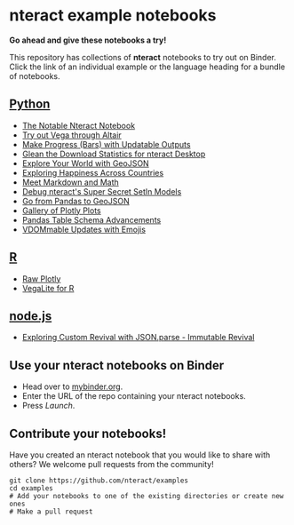 # nteract example notebooks

**Go ahead and give these notebooks a try!**

This repository has collections of **nteract** notebooks to try out on Binder. Click the link of an individual example or the language heading for a bundle of notebooks.

## [Python](https://mybinder.org/v2/gh/nteract/examples/master?urlpath=%2Fnteract%2Fedit%2Fpython)

* [The Notable Nteract Notebook](https://mybinder.org/v2/gh/nteract/examples/master?urlpath=%2Fnteract%2Fedit%2Fpython%2Fintro.ipynb)
* [Try out Vega through Altair](https://mybinder.org/v2/gh/nteract/examples/master?urlpath=%2Fnteract%2Fedit%2Fpython%2Faltair.ipynb)
* [Make Progress (Bars) with Updatable Outputs](https://mybinder.org/v2/gh/nteract/examples/master?urlpath=%2Fnteract%2Fedit%2Fpython%2Fdisplay-updates.ipynb)
* [Glean the Download Statistics for nteract Desktop](https://mybinder.org/v2/gh/nteract/examples/master?urlpath=%2Fnteract%2Fedit%2Fpython%2download-stats.ipynb)
* [Explore Your World with GeoJSON](https://mybinder.org/v2/gh/nteract/examples/master?urlpath=%2Fnteract%2Fedit%2Fpython%2Fgeojson.ipynb)
* [Exploring Happiness Across Countries](https://mybinder.org/v2/gh/nteract/examples/master?urlpath=%2Fnteract%2Fedit%2Fpython%2Fhappiness.ipynb)
* [Meet Markdown and Math](https://mybinder.org/v2/gh/nteract/examples/master?urlpath=%2Fnteract%2Fedit%2Fpython%2Fmarkdown-regression-testing.ipynb)
* [Debug nteract's Super Secret SetIn Models](https://mybinder.org/v2/gh/nteract/examples/master?urlpath=%2Fnteract%2Fedit%2Fpython%2Fmodel-debug.ipynb)
* [Go from Pandas to GeoJSON](https://mybinder.org/v2/gh/nteract/examples/master?urlpath=%2Fnteract%2Fedit%2Fpython%2Fpandas-to-geojson.ipynb)
* [Gallery of Plotly Plots](https://mybinder.org/v2/gh/nteract/examples/master?urlpath=%2Fnteract%2Fedit%2Fpython%2Fplotly.ipynb)
* [Pandas Table Schema Advancements](https://mybinder.org/v2/gh/nteract/examples/master?urlpath=%2Fnteract%2Fedit%2Fpython%2Ftable-with-schema.ipynb)
* [VDOMmable Updates with Emojis](https://mybinder.org/v2/gh/nteract/examples/master?urlpath=%2Fnteract%2Fedit%2Fpython%2Fvdom.ipynb)

## [R](https://mybinder.org/v2/gh/nteract/examples/master?urlpath=%2Fnteract%2Fedit%2Fr)

* [Raw Plotly](https://mybinder.org/v2/gh/nteract/examples/master?urlpath=%2Fnteract%2Fedit%2Fr%2Fplotlyr.ipynb)
* [VegaLite for R](https://mybinder.org/v2/gh/nteract/examples/master?urlpath=%2Fnteract%2Fedit%2Fr%2Fvegalite-for-r.ipynb)

## [node.js](https://mybinder.org/v2/gh/nteract/examples/master?urlpath=%2Fnteract%2Fedit%2Fnode.js)

* [Exploring Custom Revival with JSON.parse - Immutable Revival](https://mybinder.org/v2/gh/nteract/examples/master?urlpath=%2Fnteract%2Fedit%2Fnode.js%2Fimmutable-revival.ipynb)

## Use your nteract notebooks on Binder

* Head over to [mybinder.org](https://mybinder.org).
* Enter the URL of the repo containing your nteract notebooks.
* Press *Launch*.

## Contribute your notebooks!

Have you created an nteract notebook that you would like to share with others? We welcome pull requests from the community!

```
git clone https://github.com/nteract/examples
cd examples
# Add your notebooks to one of the existing directories or create new ones
# Make a pull request
```
